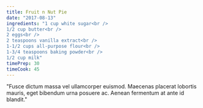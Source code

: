 ```yaml
---
title: Fruit n Nut Pie
date: "2017-08-13"
ingredients: "1 cup white sugar<br />
1/2 cup butter<br />
2 eggs<br />
2 teaspoons vanilla extract<br />
1-1/2 cups all-purpose flour<br />
1-3/4 teaspoons baking powder<br />
1/2 cup milk"
timePrep: 30
timeCook: 45
---
```


"Fusce dictum massa vel ullamcorper euismod. Maecenas placerat lobortis mauris, eget bibendum urna posuere ac. Aenean fermentum at ante id blandit."
